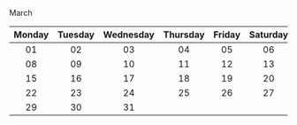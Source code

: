 March

| Monday         | Tuesday  | Wednesday  | Thursday | Friday | Saturday | Sunday |
|:-------------:|:-------------:|:-----------:|:------------:|:--------:|:--------:|:--------:|
| 01     | 02              | 03             | 04              | 05         | 06          | 07          |
| 08     | 09           | 10        | 11          | 12       | 13       | 14      |
| 15   	 | 16              | 17            | 18             | 19         | 20         | 21          |
| 22      | 23           | 24        | 25       | 26       | 27       | 28       |
| 29       | 30           | 31         |        |        |        |       |